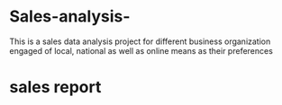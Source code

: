 # Sales-analysis-
This is a sales data analysis project for different business organization engaged of local, national as well as online means as their preferences
# sales report
